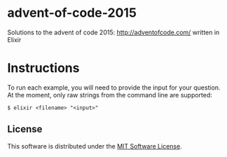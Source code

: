 # advent-of-code-2015
Solutions to the advent of code 2015: http://adventofcode.com/ written in Elixir

# Instructions

To run each example, you will need to provide the input for your question. At
the moment, only raw strings from the command line are supported:

```
$ elixir <filename> "<input>"
```

## License

This software is distributed under the [MIT Software License](/LICENSE).
